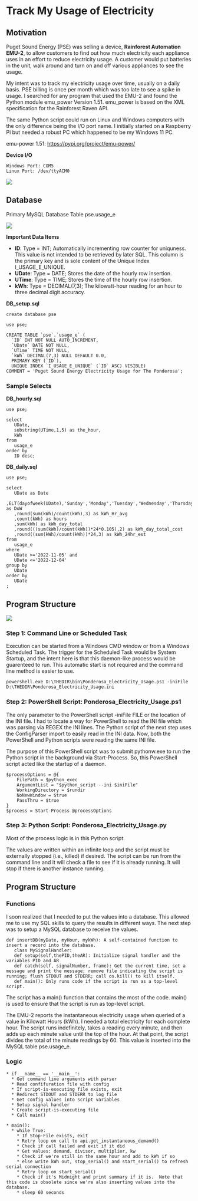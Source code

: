 # Track My Usage of Electricity

## Motivation

Puget Sound Energy (PSE) was selling a device, **Rainforest Automation EMU-2**, to allow customers to find out how much electricity each appliance uses in an effort to reduce electricity usage.  A customer would put batteries in the unit, walk around and turn on and off various appliances to see the usage.

My intent was to track my electricity usage over time, usually on a daily basis.  PSE billing is once per month which was too late to see a spike in usage. I searched for any program that used the EMU-2 and found the Python module emu_power Version 1.51.  emu_power is based on the XML specification for the Rainforest Raven API.

The same Python script could run on Linux and Windows computers with the only difference being the I/O port name.  I initially started on a Raspberry Pi but needed a robust PC which happened to be my Windows 11 PC.

emu-power 1.51: https://pypi.org/project/emu-power/

**Device I/O**
```
Windows Port: COM5
Linux Port: /dev/ttyACM0
```
![](doc/WIndows_Ports.jpg)

## Database

Primary MySQL Database Table pse.usage_e

![](doc/Table_pse.usage_e.png)

**Important Data Items**

* **ID**: Type = INT; Automatically incrementing row counter for uniquness.  This value is not intended to be retrieved by later SQL.  This column is the primary key and is sole content of the Unique Index I_USAGE_E_UNIQUE.
* **UDate**: Type = DATE; Stores the date of the hourly row insertion.
* **UTime**: Type = TIME; Stores the time of the hourly row insertion.
* **kWh**: Type = DECIMAL(7,3); The kilowatt-hour reading for an hour to three decimal digit accuracy.

**DB_setup.sql**
```
create database pse

use pse;

CREATE TABLE `pse`.`usage_e` (
  `ID` INT NOT NULL AUTO_INCREMENT,
  `UDate` DATE NOT NULL,
  `UTime` TIME NOT NULL,
  `kWh` DECIMAL(7,3) NULL DEFAULT 0.0,
  PRIMARY KEY (`ID`),
  UNIQUE INDEX `I_USAGE_E_UNIQUE` (`ID` ASC) VISIBLE)
COMMENT = 'Puget Sound Energy Electricity Usage for The Ponderosa';
```

### Sample Selects

**DB_hourly.sql**

```
use pse;

select
   UDate,
   substring(UTime,1,5) as the_hour,
   kWh
from
   usage_e
order by
   ID desc;
```

**DB_daily.sql**

```
use pse;

select
   UDate as Date
   ,ELT(dayofweek(UDate),'Sunday','Monday','Tuesday','Wednesday','Thursday','Friday','Saturday') as DoW
   ,round(sum(kWh)/count(kWh),3) as kWh_Hr_avg
   ,count(kWh) as hours
   ,sum(kWh) as kWh_day_total
   ,round(((sum(kWh)/count(kWh))*24*0.105),2) as kWh_day_total_cost
   ,round((sum(kWh)/count(kWh))*24,3) as kWh_24hr_est
from
   usage_e
where
   UDate >='2022-11-05' and
   UDate <='2022-12-04'
group by
   UDate
order by
   UDate
;
```


## Program Structure

![](doc/PowerCost_Architecture.png)


### Step 1: Command Line or Scheduled Task

Execution can be started from a Windows CMD window or from a Windows Scheduled Task.  The trigger for the Scheduled Task would be System Startup, and the intent here is that this daemon-like process would be guarenteed to run. This automatic start is not required and the command line method is easier to use.
```
powershell.exe D:\THEDIR\bin\Ponderosa_Electricity_Usage.ps1 -iniFile D:\THEDIR\Ponderosa_Electricity_Usage.ini
```
### Step 2: PowerShell Script: Ponderosa_Electricity_Usage.ps1

The only parameter to the PowerShell script -iniFile FILE or the location of the INI file.  I had to locate a way for PowerShell to read the INI file which was parsing via REGEX the INI lines.  The Python script of the next step uses the ConfigParser import to easily read in the INI data.  Now, both the PowerShell and Python scripts were reading the same INI file.

The purpose of this PowerShell script was to submit pythonw.exe to run the Python script in the background via Start-Process.  So, this PowerShell script acted like the startup of a daemon.

```
$processOptions = @{
    FilePath = $python_exec
    ArgumentList = "$python_script --ini $iniFile"
    WorkingDirectory = $rundir
    NoNewWindow = $true
    PassThru = $true
}
$process = Start-Process @processOptions
```

### Step 3: Python Script: Ponderosa_Electricity_Usage.py

Most of the process logic is in this Python script.

The values are written within an infinite loop and the script must be externally stopped (i.e., killed) if desired.  The script can be run from the command line and it will check a file to see if it is already running.  It will stop if there is another instance running.  

## Program Structure


### Functions

I soon realized that I needed to put the values into a database.  This allowed me to use my SQL skills to query the results in different ways.  The next step was to setup a MySQL database to receive the values.

    def insertDB(myDate, myHour, mykWh): A self-contained function to insert a record into the database.
       class MySignalHandler:
       def setup(self,thePID,theAR): Initialize signal handler and the variables PID and AR
       def catch(self, signalNumber, frame): Get the current time, set a message and print the message; remove file indicating the script is running; flush STDOUT and STDERR; call os.kill() to kill itself.
       def main(): Only runs code if the script is run as a top-level script.

The script has a main() function that contains the most of the code.  main() is used to ensure that the script is run as top-level script.


The EMU-2 reports the instantaneous electricity usage when queried of a value in Kilowatt Hours (kWh).  I needed a total electricity for each complete hour.  The script runs indefinitely, takes a reading every minute, and then adds up each minute value until the top of the hour.  At that point, the script divides the total of the minute readings by 60.  This value is inserted into the MySQL table pse.usage_e.


### Logic

    * if __name__ == '__main__':
      * Get command line arguments with parser
      * Read confifuration file with config
      * If script-is-executing file exists, exit
      * Redirect STDOUT and STDERR to log file
      * Get config values into script variables
      * Setup signal handler
      * Create script-is-executing file
      * Call main()
    
    * main():
      * while True:
        * If Stop-File exists, exit
        * Retry loop on call to api.get_instantaneous_demand()
        * Check if call failed and exit if it did
        * Get values: demand, divisor, multiplier, kw
        * Check if we're still in the same hour and add to kWh if so
        * else write kWh out, stop_serial() and start_serial() to refresh serial connection
        * Retry loop on start_serial()
        * Check if it's Midnight and print summary if it is.  Note that this code is obsolete since we're also inserting values into the database.
        * sleep 60 seconds


